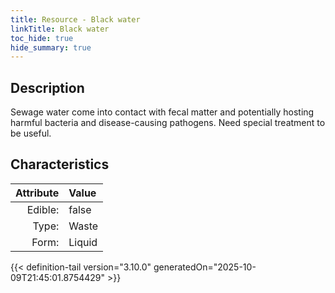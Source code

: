 ```yaml
---
title: Resource - Black water
linkTitle: Black water
toc_hide: true
hide_summary: true
---
```

<!-- This is generated by the MarsSim HelpGenertor, do not edit. -->

## Description
Sewage water come into contact with fecal matter and potentially hosting harmful bacteria and disease-causing pathogens.&#10;&#9;&#9;Need special treatment to be useful.

## Characteristics

| Attribute      | Value |
|--------:|:------|
|Edible:|false|
|Type:|Waste|
|Form:|Liquid|
 



    


{{< definition-tail version="3.10.0" generatedOn="2025-10-09T21:45:01.8754429" >}}


